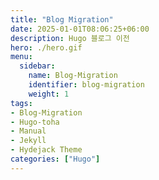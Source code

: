 ```yaml
---
title: "Blog Migration"
date: 2025-01-01T08:06:25+06:00
description: Hugo 블로그 이전
hero: ./hero.gif
menu:
  sidebar:
    name: Blog-Migration
    identifier: blog-migration
    weight: 1
tags:
- Blog-Migration
- Hugo-toha
- Manual
- Jekyll
- Hydejack Theme
categories: ["Hugo"]
---
```

